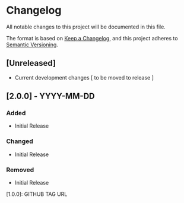 # Changelog
All notable changes to this project will be documented in this file.

The format is based on [Keep a Changelog](https://keepachangelog.com/en/1.0.0/),
and this project adheres to [Semantic Versioning](https://semver.org/spec/v2.0.0.html).

## [Unreleased]
 - Current development changes [ to be moved to release ]

## [2.0.0] - YYYY-MM-DD
### Added
 - Initial Release
### Changed
 - Initial Release
### Removed
 - Initial Release


[1.0.0]: GITHUB TAG URL
